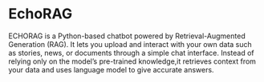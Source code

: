 # EchoRAG
ECHORAG is a Python-based chatbot powered by Retrieval-Augmented Generation (RAG). It lets you upload and interact with your own data such as stories, news, or documents through a simple chat interface. Instead of relying only on the model’s pre-trained knowledge,it retrieves context from your data and uses language model to give accurate answers.

